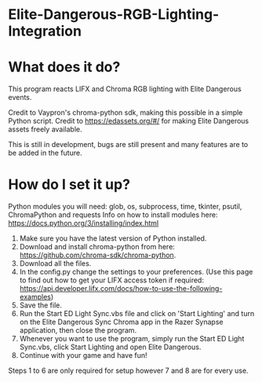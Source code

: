 # Elite-Dangerous-RGB-Lighting-Integration

# What does it do?

This program reacts LIFX and Chroma RGB lighting with Elite Dangerous events.

Credit to Vaypron's chroma-python sdk, making this possible in a simple Python script.
Credit to https://edassets.org/#/ for making Elite Dangerous assets freely available.

This is still in development, bugs are still present and many features are to be added in the future.

# How do I set it up?

Python modules you will need:
glob, os, subprocess, time, tkinter, psutil, ChromaPython and requests
Info on how to install modules here: https://docs.python.org/3/installing/index.html

1. Make sure you have the latest version of Python installed.
2. Download and install chroma-python from here: https://github.com/chroma-sdk/chroma-python.
3. Download all the files.
4. In the config.py change the settings to your preferences. (Use this page to find out how to get your LIFX access token if required: https://api.developer.lifx.com/docs/how-to-use-the-following-examples)
5. Save the file.
6. Run the Start ED Light Sync.vbs file and click on 'Start Lighting' and turn on the Elite Dangerous Sync Chroma app in the Razer Synapse application, then close the program.
7. Whenever you want to use the program, simply run the Start ED Light Sync.vbs, click Start Lighting and open Elite Dangerous.
8. Continue with your game and have fun!

Steps 1 to 6 are only required for setup however 7 and 8 are for every use.
